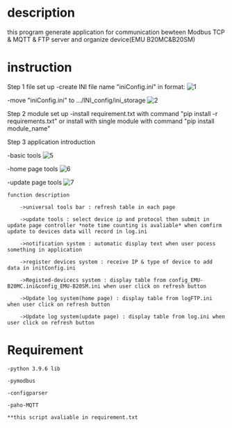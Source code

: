 # description

  this program generate application for communication bewteen Modbus TCP & MQTT & FTP server and organize device(EMU B20MC&B20SM)

# instruction 
  
  Step 1 file set up
  -create INI file name "iniConfig.ini" in format:
  ![1](https://user-images.githubusercontent.com/73213619/133962537-9f39a2e7-a44e-4f96-9a8c-0d2007fc6c54.PNG)
  
  -move "iniConfig.ini" to .../INI_config/ini_storage
  ![2](https://user-images.githubusercontent.com/73213619/133970769-e2b7c8bc-9a83-4f9d-acc7-4a8dea36e0ec.PNG)

  Step 2 module set up 
  -install requirement.txt with command "pip install -r requirements.txt" or install with single module with command "pip install module_name"
  
  Step 3 application introduction
  
  -basic tools
  ![5](https://user-images.githubusercontent.com/73213619/133968804-268a4e30-e338-48bc-a3e3-731125ade818.png)

  -home page tools
  ![6](https://user-images.githubusercontent.com/73213619/133968871-21c7f629-edaf-4aeb-aec0-9d2cd1331df5.png)
  
  -update page tools
  ![7](https://user-images.githubusercontent.com/73213619/133968945-42f3df0a-412a-47dc-92fa-49acb3d24cf3.png)

	function description

  		->universal tools bar : refresh table in each page

  		->update tools : select device ip and protocol then submit in update page controller *note time counting is avaliable* when comfirm update to devices data will record in log.ini
  
  		->notification system : automatic display text when user pocess something in application
  
  		->register devices system : receive IP & type of device to add data in initConfig.ini
  
  		->Registed-devicecs system : display table from config_EMU-B20MC.ini&config_EMU-B20SM.ini when user click on refresh button

  		->Update log system(home page) : display table from logFTP.ini when user click on refresh button

  		->Update log system(update page) : display table from log.ini when user click on refresh button
 
# Requirement

    -python 3.9.6 lib
    
    -pymodbus
    
    -configparser

    -paho-MQTT
    
    **this script avaliable in requirement.txt
    
    
